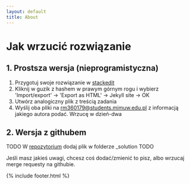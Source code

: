 ```yaml
---
layout: default
title: About
---
```

# Jak wrzucić rozwiązanie

## 1. Prostsza wersja (nieprogramistyczna)
1. Przygotuj swoje rozwiązanie w [stackedit](https://stackedit.io/)
2. Kliknij w guzik z hashem w prawym górnym rogu i wybierz 'Import/export' -> 'Export as HTML' -> Jekyll site -> OK
3. Utwórz analogiczny plik z treścią zadania
4. Wyślij oba pliki na rm360179@students.mimuw.edu.pl z informacją jakiego autora podać.  Wrzucę w dzień-dwa

## 2. Wersja z githubem
TODO
W [repozytorium]([https://github.com/wzmd2020/wzmd2020.github.io](https://github.com/wzmd2020/wzmd2020.github.io)) dodaj plik w folderze _solution TODO


Jeśli masz jakieś uwagi, chcesz coś dodać/zmienić to pisz,
albo wrzucaj merge requesty na githubie.


{% include footer.html %}


